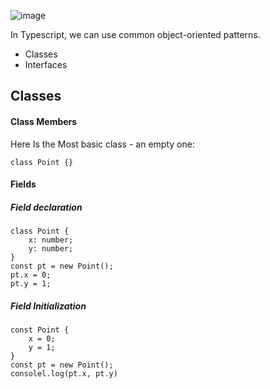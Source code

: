 ![image](https://user-images.githubusercontent.com/56764144/193456198-751083a0-2361-47eb-918d-d5d0e0cf195b.png)

In Typescript, we can use common object-oriented patterns.
- Classes
- Interfaces
## Classes
#### Class Members
  Here Is the Most basic class - an empty one: 
```
class Point {}
```
#### Fields
##### Field declaration
```
class Point {
    x: number;
    y: number;
}
const pt = new Point();
pt.x = 0;
pt.y = 1;
```
##### Field Initialization
```
const Point {
    x = 0;
    y = 1;
}
const pt = new Point();
consolel.log(pt.x, pt.y)
```
